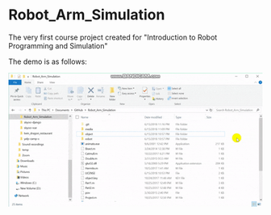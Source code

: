 # Robot_Arm_Simulation
The very first course project created for "Introduction to Robot Programming and Simulation"  

The demo is as follows:  

![DEMO](https://github.com/happyzhanls/Robot_Arm_Simulation/blob/master/media/demo.gif)
